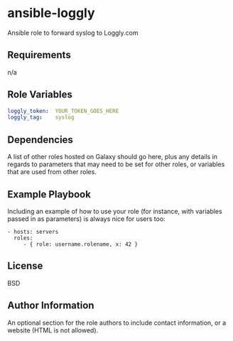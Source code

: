 ansible-loggly
==============

Ansible role to forward syslog to Loggly.com


Requirements
------------

n/a


Role Variables
--------------

```yaml
loggly_token:  YOUR_TOKEN_GOES_HERE
loggly_tag:    syslog
```


Dependencies
------------

A list of other roles hosted on Galaxy should go here, plus any details in regards to parameters that may need to be set for other roles, or variables that are used from other roles.

Example Playbook
----------------

Including an example of how to use your role (for instance, with variables passed in as parameters) is always nice for users too:

    - hosts: servers
      roles:
         - { role: username.rolename, x: 42 }

License
-------

BSD

Author Information
------------------

An optional section for the role authors to include contact information, or a website (HTML is not allowed).
